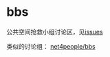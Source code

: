 # bbs
公共空间抢救小组讨论区，见[issues](https://github.com/co-memory/bbs/issues/)

类似的讨论组： [net4people/bbs](https://github.com/net4people/bbs/issues)
